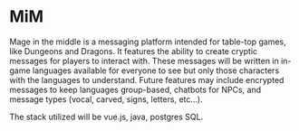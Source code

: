 # MiM
Mage in the middle is a messaging platform intended for table-top games, like Dungeons and Dragons. It features the ability to create cryptic messages for players to interact with. These messages will be written in in-game languages available for everyone to see but only those characters with the languages to understand. Future features may include encrypted messages to keep languages group-based, chatbots for NPCs, and message types (vocal, carved, signs, letters, etc...).

The stack utilized will be vue.js, java, postgres SQL.
